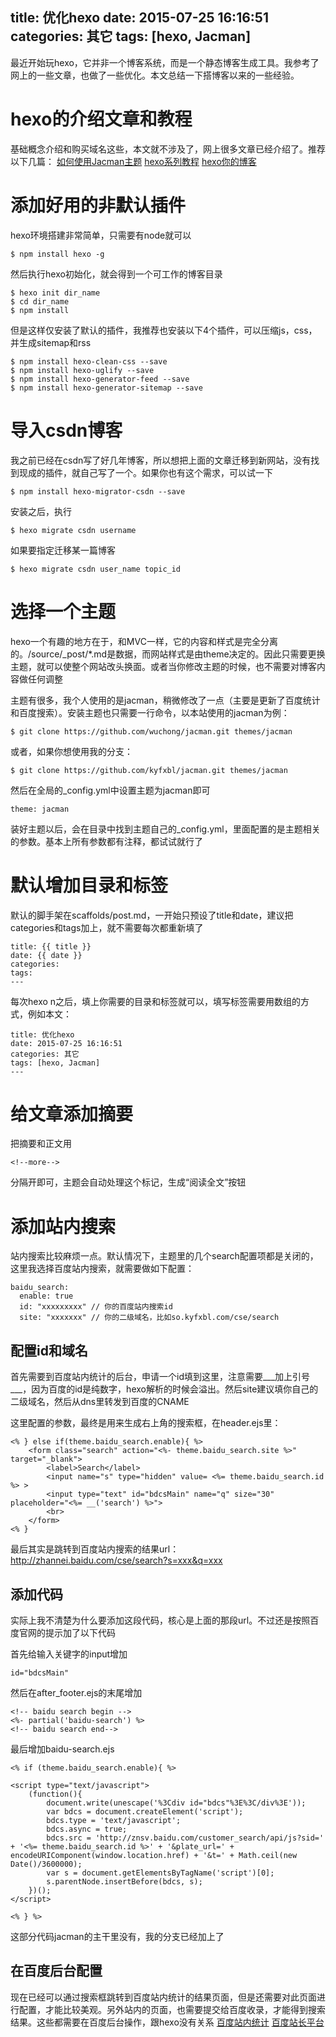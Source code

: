 title: 优化hexo
date: 2015-07-25 16:16:51
categories: 其它
tags: [hexo, Jacman]
---
最近开始玩hexo，它并非一个博客系统，而是一个静态博客生成工具。我参考了网上的一些文章，也做了一些优化。本文总结一下搭博客以来的一些经验。
<!--more-->

# hexo的介绍文章和教程

基础概念介绍和购买域名这些，本文就不涉及了，网上很多文章已经介绍了。推荐以下几篇：
[如何使用Jacman主题](http://wuchong.me/jacman/2014/11/20/how-to-use-jacman/)
[hexo系列教程](http://zipperary.com/2013/05/28/hexo-guide-1/)
[hexo你的博客](http://ibruce.info/2013/11/22/hexo-your-blog/)

# 添加好用的非默认插件

hexo环境搭建非常简单，只需要有node就可以
```
$ npm install hexo -g
```
然后执行hexo初始化，就会得到一个可工作的博客目录
```
$ hexo init dir_name
$ cd dir_name
$ npm install
```
但是这样仅安装了默认的插件，我推荐也安装以下4个插件，可以压缩js，css，并生成sitemap和rss
```
$ npm install hexo-clean-css --save
$ npm install hexo-uglify --save
$ npm install hexo-generator-feed --save
$ npm install hexo-generator-sitemap --save
```

# 导入csdn博客

我之前已经在csdn写了好几年博客，所以想把上面的文章迁移到新网站，没有找到现成的插件，就自己写了一个。如果你也有这个需求，可以试一下
```
$ npm install hexo-migrator-csdn --save
```
安装之后，执行
```
$ hexo migrate csdn username
```
如果要指定迁移某一篇博客
```
$ hexo migrate csdn user_name topic_id
```

# 选择一个主题

hexo一个有趣的地方在于，和MVC一样，它的内容和样式是完全分离的。/source/_post/*.md是数据，而网站样式是由theme决定的。因此只需要更换主题，就可以使整个网站改头换面。或者当你修改主题的时候，也不需要对博客内容做任何调整

主题有很多，我个人使用的是jacman，稍微修改了一点（主要是更新了百度统计和百度搜索）。安装主题也只需要一行命令，以本站使用的jacman为例：
```
$ git clone https://github.com/wuchong/jacman.git themes/jacman
```
或者，如果你想使用我的分支：
```
$ git clone https://github.com/kyfxbl/jacman.git themes/jacman
```
然后在全局的_config.yml中设置主题为jacman即可
```
theme: jacman
```
装好主题以后，会在目录中找到主题自己的_config.yml，里面配置的是主题相关的参数。基本上所有参数都有注释，都试试就行了

# 默认增加目录和标签

默认的脚手架在scaffolds/post.md，一开始只预设了title和date，建议把categories和tags加上，就不需要每次都重新填了
```
title: {{ title }}
date: {{ date }}
categories: 
tags:
---
```
每次hexo n之后，填上你需要的目录和标签就可以，填写标签需要用数组的方式，例如本文：
```
title: 优化hexo
date: 2015-07-25 16:16:51
categories: 其它
tags: [hexo, Jacman]
---
```

# 给文章添加摘要

把摘要和正文用
```
<!--more-->
```
分隔开即可，主题会自动处理这个标记，生成“阅读全文”按钮

# 添加站内搜索

站内搜索比较麻烦一点。默认情况下，主题里的几个search配置项都是关闭的，这里我选择百度站内搜索，就需要做如下配置：
```
baidu_search:
  enable: true
  id: "xxxxxxxxx" // 你的百度站内搜索id
  site: "xxxxxxx" // 你的二级域名，比如so.kyfxbl.com/cse/search
```
## 配置id和域名

首先需要到百度站内统计的后台，申请一个id填到这里，注意需要___加上引号___，因为百度的id是纯数字，hexo解析的时候会溢出。然后site建议填你自己的二级域名，然后从dns里转发到百度的CNAME

这里配置的参数，最终是用来生成右上角的搜索框，在header.ejs里：
```
<% } else if(theme.baidu_search.enable){ %>
    <form class="search" action="<%- theme.baidu_search.site %>" target="_blank">
	    <label>Search</label>
	    <input name="s" type="hidden" value= <%= theme.baidu_search.id %> >
	    <input type="text" id="bdcsMain" name="q" size="30" placeholder="<%= __('search') %>">
		<br>
    </form>
<% }
```
最后其实是跳转到百度站内搜索的结果url：http://zhannei.baidu.com/cse/search?s=xxx&q=xxx

## 添加代码

实际上我不清楚为什么要添加这段代码，核心是上面的那段url。不过还是按照百度官网的提示加了以下代码

首先给输入关键字的input增加
```
id="bdcsMain"
```
然后在after_footer.ejs的末尾增加
```
<!-- baidu search begin -->
<%- partial('baidu-search') %>
<!-- baidu search end-->
```
最后增加baidu-search.ejs
```
<% if (theme.baidu_search.enable){ %>

<script type="text/javascript">
    (function(){
        document.write(unescape('%3Cdiv id="bdcs"%3E%3C/div%3E'));
        var bdcs = document.createElement('script');
        bdcs.type = 'text/javascript';
        bdcs.async = true;
        bdcs.src = 'http://znsv.baidu.com/customer_search/api/js?sid=' + '<%= theme.baidu_search.id %>' + '&plate_url=' + encodeURIComponent(window.location.href) + '&t=' + Math.ceil(new Date()/3600000);
        var s = document.getElementsByTagName('script')[0];
        s.parentNode.insertBefore(bdcs, s);
    })();
</script>

<% } %>
```
这部分代码jacman的主干里没有，我的分支已经加上了

## 在百度后台配置

现在已经可以通过搜索框跳转到百度站内统计的结果页面，但是还需要对此页面进行配置，才能比较美观。另外站内的页面，也需要提交给百度收录，才能得到搜索结果。这些都需要在百度后台操作，跟hexo没有关系
[百度站内统计](http://zn.baidu.com/)
[百度站长平台](http://zhanzhang.baidu.com/)